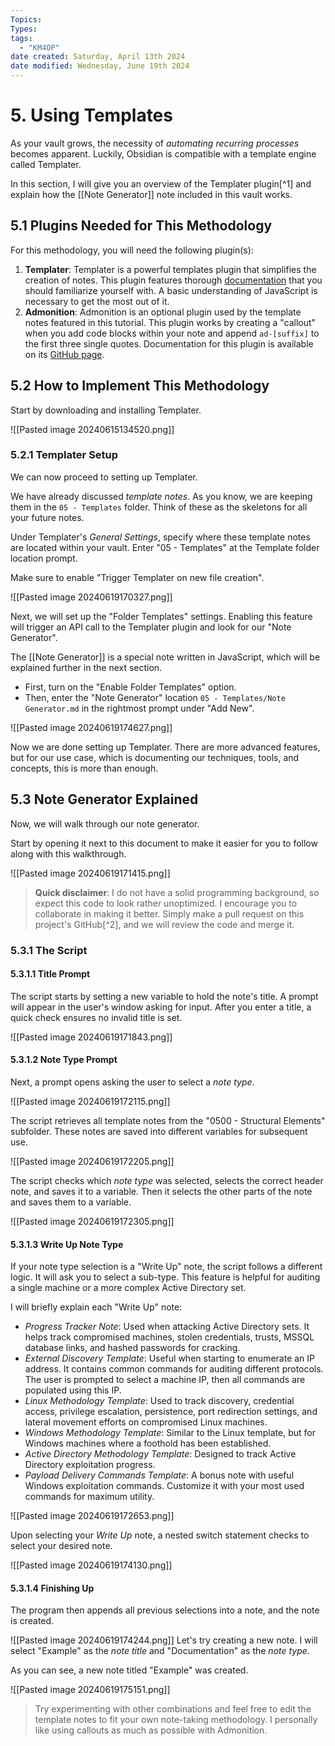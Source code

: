 ```yaml
---
Topics: 
Types: 
tags:
  - "KM4OP"
date created: Saturday, April 13th 2024
date modified: Wednesday, June 19th 2024
---
```


# 5. Using Templates

As your vault grows, the necessity of *automating recurring processes* becomes apparent. Luckily, Obsidian is compatible with a template engine called Templater.

In this section, I will give you an overview of the Templater plugin[^1] and explain how the [[Note Generator]] note included in this vault works.

## 5.1 Plugins Needed for This Methodology

For this methodology, you will need the following plugin(s):

1. **Templater**: Templater is a powerful templates plugin that simplifies the creation of notes. This plugin features thorough [documentation](https://silentvoid13.github.io/Templater/) that you should familiarize yourself with. A basic understanding of JavaScript is necessary to get the most out of it.
2. **Admonition**: Admonition is an optional plugin used by the template notes featured in this tutorial. This plugin works by creating a "callout" when you add code blocks within your note and append `ad-[suffix]` to the first three single quotes. Documentation for this plugin is available on its [GitHub page](https://github.com/javalent/admonitions).

## 5.2 How to Implement This Methodology

Start by downloading and installing Templater.

![[Pasted image 20240615134520.png]]

### 5.2.1 Templater Setup

We can now proceed to setting up Templater.

We have already discussed *template notes*. As you know, we are keeping them in the `05 - Templates` folder. Think of these as the skeletons for all your future notes.

Under Templater's *General Settings*, specify where these template notes are located within your vault. Enter "05 - Templates" at the Template folder location prompt.

Make sure to enable "Trigger Templater on new file creation".

![[Pasted image 20240619170327.png]]

Next, we will set up the "Folder Templates" settings. Enabling this feature will trigger an API call to the Templater plugin and look for our "Note Generator".

The [[Note Generator]] is a special note written in JavaScript, which will be explained further in the next section.

- First, turn on the "Enable Folder Templates" option.
- Then, enter the "Note Generator" location `05 - Templates/Note Generator.md` in the rightmost prompt under "Add New".

![[Pasted image 20240619174627.png]]

Now we are done setting up Templater. There are more advanced features, but for our use case, which is documenting our techniques, tools, and concepts, this is more than enough.

## 5.3 Note Generator Explained

Now, we will walk through our note generator.

Start by opening it next to this document to make it easier for you to follow along with this walkthrough.

![[Pasted image 20240619171415.png]]

> **Quick disclaimer**: I do not have a solid programming background, so expect this code to look rather unoptimized. I encourage you to collaborate in making it better. Simply make a pull request on this project's GitHub[^2], and we will review the code and merge it.

### 5.3.1 The Script

#### 5.3.1.1 Title Prompt

The script starts by setting a new variable to hold the note's title. A prompt will appear in the user's window asking for input. After you enter a title, a quick check ensures no invalid title is set.

![[Pasted image 20240619171843.png]]

#### 5.3.1.2 Note Type Prompt

Next, a prompt opens asking the user to select a *note type*.

![[Pasted image 20240619172115.png]]

The script retrieves all template notes from the "0500 - Structural Elements" subfolder. These notes are saved into different variables for subsequent use.

![[Pasted image 20240619172205.png]]

The script checks which *note type* was selected, selects the correct header note, and saves it to a variable. Then it selects the other parts of the note and saves them to a variable.

![[Pasted image 20240619172305.png]]

#### 5.3.1.3 Write Up Note Type

If your note type selection is a "Write Up" note, the script follows a different logic. It will ask you to select a sub-type. This feature is helpful for auditing a single machine or a more complex Active Directory set.

I will briefly explain each "Write Up" note:

- *Progress Tracker Note*: Used when attacking Active Directory sets. It helps track compromised machines, stolen credentials, trusts, MSSQL database links, and hashed passwords for cracking.
- *External Discovery Template*: Useful when starting to enumerate an IP address. It contains common commands for auditing different protocols. The user is prompted to select a machine IP, then all commands are populated using this IP.
- *Linux Methodology Template*: Used to track discovery, credential access, privilege escalation, persistence, port redirection settings, and lateral movement efforts on compromised Linux machines.
- *Windows Methodology Template*: Similar to the Linux template, but for Windows machines where a foothold has been established.
- *Active Directory Methodology Template*: Designed to track Active Directory exploitation progress.
- *Payload Delivery Commands Template*: A bonus note with useful Windows exploitation commands. Customize it with your most used commands for maximum utility.

![[Pasted image 20240619172653.png]]

Upon selecting your *Write Up* note, a nested switch statement checks to select your desired note.

![[Pasted image 20240619174130.png]]

#### 5.3.1.4 Finishing Up

The program then appends all previous selections into a note, and the note is created.

![[Pasted image 20240619174244.png]]
Let's try creating a new note. I will select "Example" as the *note title* and "Documentation" as the *note type*.

As you can see, a new note titled "Example" was created.

![[Pasted image 20240619175151.png]]

> Try experimenting with other combinations and feel free to edit the template notes to fit your own note-taking methodology. I personally like using callouts as much as possible with Admonition.
